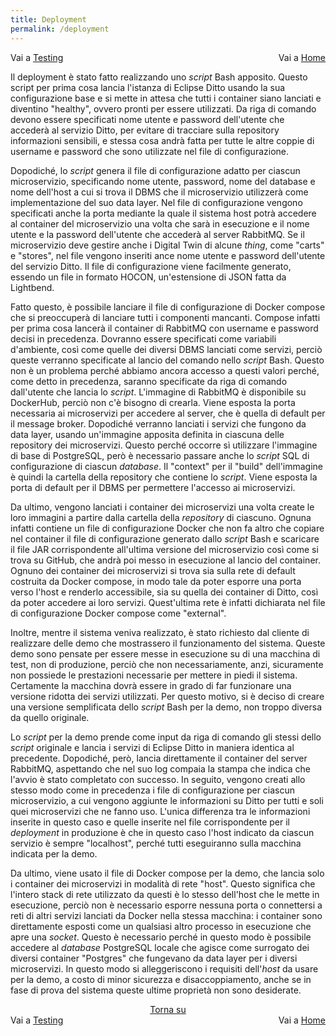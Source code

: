 ```yaml
---
title: Deployment
permalink: /deployment
---
```


<div>
    <div style="width: 50%; float: left">Vai a <a href="/toys-store/testing">Testing</a></div>
    <div style="width: 50%; float: right; text-align: right">Vai a <a href="/toys-store/">Home</a></div>
</div>
<br/> 

Il deployment è stato fatto realizzando uno _script_ Bash apposito. Questo script per prima cosa lancia l'istanza di Eclipse Ditto
usando la sua configurazione base e si mette in attesa che tutti i container siano lanciati e diventino "healthy", ovvero pronti
per essere utilizzati. Da riga di comando devono essere specificati nome utente e password dell'utente che accederà al servizio
Ditto, per evitare di tracciare sulla repository informazioni sensibili, e stessa cosa andrà fatta per tutte le altre coppie di
username e password che sono utilizzate nel file di configurazione.

Dopodiché, lo _script_ genera il file di configurazione adatto per ciascun microservizio, specificando nome utente, password, nome
del database e nome dell'host a cui si trova il DBMS che il microservizio utilizzerà come implementazione del suo data layer. Nel
file di configurazione vengono specificati anche la porta mediante la quale il sistema host potrà accedere al container del
microservizio una volta che sarà in esecuzione e il nome utente e la password dell'utente che accederà al server RabbitMQ. Se il
microservizio deve gestire anche i Digital Twin di alcune _thing_, come "carts" e "stores", nel file vengono inseriti ance nome
utente e password dell'utente del servizio Ditto. Il file di configurazione viene facilmente generato, essendo un file in formato
HOCON, un'estensione di JSON fatta da Lightbend.

Fatto questo, è possibile lanciare il file di configurazione di Docker compose che si preoccuperà di lanciare tutti i componenti
mancanti. Compose infatti per prima cosa lancerà il container di RabbitMQ con username e password decisi in precedenza. Dovranno
essere specificati come variabili d'ambiente, così come quelle dei diversi DBMS lanciati come servizi, perciò queste verranno
specificate al lancio del comando nello _script_ Bash. Questo non è un problema perché abbiamo ancora accesso a questi valori
perché, come detto in precedenza, saranno specificate da riga di comando dall'utente che lancia lo _script_. L'immagine di RabbitMQ
è disponibile su DockerHub, perciò non c'è bisogno di crearla. Viene esposta la porta necessaria ai microservizi per accedere al server,
che è quella di default per il message broker. Dopodiché verranno lanciati i servizi che fungono da data layer, usando un'immagine
apposita definita in ciascuna delle repository dei microservizi. Questo perché occorre sì utilizzare l'immagine di base di
PostgreSQL, però è necessario passare anche lo _script_ SQL di configurazione di ciascun _database_. Il "context" per il "build"
dell'immagine è quindi la cartella della repository che contiene lo _script_. Viene esposta la porta di default per il DBMS per
permettere l'accesso ai microservizi.

Da ultimo, vengono lanciati i container dei microservizi una volta create le loro immagini a partire dalla cartella della
_repository_ di ciascuno. Ognuna infatti contiene un file di configurazione Docker che non fa altro che copiare nel container il
file di configurazione generato dallo _script_ Bash e scaricare il file JAR corrispondente all'ultima versione del microservizio
così come si trova su GitHub, che andrà poi messo in esecuzione al lancio del container. Ognuno dei container dei microservizi si
trova sia sulla rete di default costruita da Docker compose, in modo tale da poter esporre una porta verso l'host e renderlo
accessibile, sia su quella dei container di Ditto, così da poter accedere ai loro servizi. Quest'ultima rete è infatti dichiarata
nel file di configurazione Docker compose come "external".

Inoltre, mentre il sistema veniva realizzato, è stato richiesto dal cliente di realizzare delle demo che mostrassero il
funzionamento del sistema. Queste demo sono pensate per essere messe in esecuzione su di una macchina di test, non di produzione,
perciò che non necessariamente, anzi, sicuramente non possiede le prestazioni necessarie per mettere in piedi il sistema.
Certamente la macchina dovrà essere in grado di far funzionare una versione ridotta dei servizi utilizzati. Per questo motivo, si
è deciso di creare una versione semplificata dello _script_ Bash per la demo, non troppo diversa da quello originale.

Lo _script_ per la demo prende come input da riga di comando gli stessi dello _script_ originale e lancia i servizi di Eclipse
Ditto in maniera identica al precedente. Dopodiché, però, lancia direttamente il container del server RabbitMQ, aspettando che nel
suo log compaia la stampa che indica che l'avvio è stato completato con successo. In seguito, vengono creati allo stesso modo come
in precedenza i file di configurazione per ciascun microservizio, a cui vengono aggiunte le informazioni su Ditto per tutti e soli
quei microservizi che ne fanno uso. L'unica differenza tra le informazioni inserite in questo caso e quelle inserite nel file
corrispondente per il _deployment_ in produzione è che in questo caso l'host indicato da ciascun servizio è sempre "localhost",
perché tutti eseguiranno sulla macchina indicata per la demo.

Da ultimo, viene usato il file di Docker compose per la demo, che lancia solo i container dei microservizi in modalità di rete
"host". Questo significa che l'intero stack di rete utilizzato da questi è lo stesso dell'host che le mette in esecuzione, perciò
non è necessario esporre nessuna porta o connettersi a reti di altri servizi lanciati da Docker nella stessa macchina: i container
sono direttamente esposti come un qualsiasi altro processo in esecuzione che apre una _socket_. Questo è necessario perché in questo
modo è possibile accedere al _database_ PostgreSQL locale che agisce come surrogato dei diversi container "Postgres" che fungevano
da data layer per i diversi microservizi. In questo modo si alleggeriscono i requisiti dell'_host_ da usare per la demo, a costo
di minor sicurezza e disaccoppiamento, anche se in fase di prova del sistema queste ultime proprietà non sono desiderate.

<div>
    <div style="text-align: center"><a href="#">Torna su</a></div>
    <div style="width: 50%; float: left">Vai a <a href="/toys-store/testing">Testing</a></div>
    <div style="width: 50%; float: right; text-align: right">Vai a <a href="/toys-store/">Home</a></div>
</div>
<br/>
